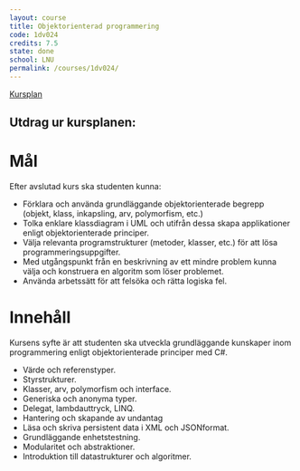 ```yaml
---
layout: course
title: Objektorienterad programmering
code: 1dv024
credits: 7.5
state: done
school: LNU
permalink: /courses/1dv024/
---
```


[Kursplan](/files/courseplan/1dv024.pdf)

Utdrag ur kursplanen:
---

Mål
===
Efter avslutad kurs ska studenten kunna:

- Förklara och använda grundläggande objektorienterade begrepp (objekt, klass, inkapsling, arv, polymorfism, etc.)
- Tolka enklare klassdiagram i UML och utifrån dessa skapa applikationer enligt objektorienterade principer.
- Välja relevanta programstrukturer (metoder, klasser, etc.) för att lösa programmeringsuppgifter.
- Med utgångspunkt från en beskrivning av ett mindre problem kunna välja och konstruera en algoritm som löser problemet.
- Använda arbetssätt för att felsöka och rätta logiska fel.

Innehåll
===
Kursens syfte är att studenten ska utveckla grundläggande kunskaper inom 
programmering enligt objektorienterade principer med C#.

- Värde­ och referenstyper.
- Styrstrukturer.
- Klasser, arv, polymorfism och interface.
- Generiska och anonyma typer.
- Delegat, lambda­uttryck, LINQ.
- Hantering och skapande av undantag
- Läsa och skriva persistent data i XML­ och JSON­format.
- Grundläggande enhetstestning.
- Modularitet och abstraktioner.
- Introduktion till datastrukturer och algoritmer.
